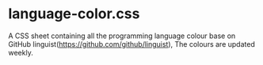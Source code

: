 # language-color.css
A CSS sheet containing all the programming language colour base on GitHub linguist(https://github.com/github/linguist), The colours are updated weekly.
